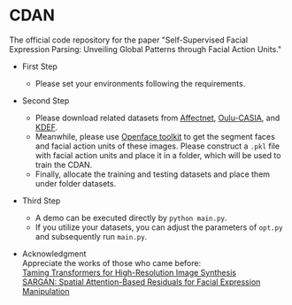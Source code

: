 # CDAN
The official code repository for the paper "Self-Supervised Facial Expression Parsing: Unveiling Global Patterns through Facial Action Units."


* First Step
  * Please set your environments following the requirements.


* Second Step
  * Please download related datasets from [Affectnet](http://mohammadmahoor.com/affectnet/), [Oulu-CASIA](https://www.oulu.fi/en), and [KDEF](http://www.emotionlab.se/kdef/).
  * Meanwhile, please use [Openface toolkit](https://github.com/TadasBaltrusaitis/OpenFace) to get the segment faces and facial action units of these images. Please construct a ```.pkl``` file with facial action units and place it in a folder, which will be used to train the CDAN.
  * Finally, allocate the training and testing datasets and place them under folder datasets.


* Third Step
  * A demo can be executed directly by  ```python main.py```.
  * If you utilize your datasets, you can adjust the parameters of ```opt.py``` and subsequently run ```main.py```.


* Acknowledgment \
 Appreciate the works of those who came before: \
 [Taming Transformers for High-Resolution Image Synthesis](https://arxiv.org/abs/2012.09841) \
 [SARGAN: Spatial Attention-Based Residuals for Facial Expression Manipulation](https://ieeexplore.ieee.org/abstract/document/10065495)
